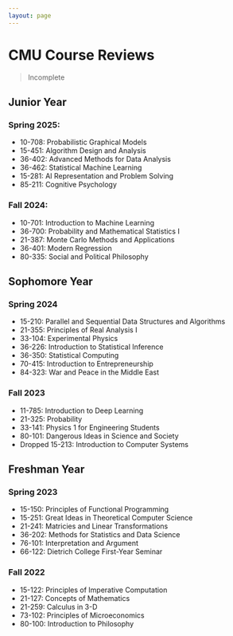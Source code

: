 ```yaml
---
layout: page
---
```


# CMU Course Reviews

> Incomplete

## Junior Year

### Spring 2025:

* 10-708: Probabilistic Graphical Models
* 15-451: Algorithm Design and Analysis
* 36-402: Advanced Methods for Data Analysis
* 36-462: Statistical Machine Learning
* 15-281: AI Representation and Problem Solving
* 85-211: Cognitive Psychology

### Fall 2024:

* 10-701: Introduction to Machine Learning
* 36-700: Probability and Mathematical Statistics I
* 21-387: Monte Carlo Methods and Applications
* 36-401: Modern Regression
* 80-335: Social and Political Philosophy

## Sophomore Year

### Spring 2024

* 15-210: Parallel and Sequential Data Structures and Algorithms
* 21-355: Principles of Real Analysis I
* 33-104: Experimental Physics
* 36-226: Introduction to Statistical Inference
* 36-350: Statistical Computing
* 70-415: Introduction to Entrepreneurship
* 84-323: War and Peace in the Middle East

### Fall 2023

* 11-785: Introduction to Deep Learning
* 21-325: Probability
* 33-141: Physics 1 for Engineering Students
* 80-101: Dangerous Ideas in Science and Society
* Dropped 15-213: Introduction to Computer Systems

## Freshman Year

### Spring 2023

* 15-150: Principles of Functional Programming
* 15-251: Great Ideas in Theoretical Computer Science
* 21-241: Matricies and Linear Transformations
* 36-202: Methods for Statistics and Data Science
* 76-101: Interpretation and Argument
* 66-122: Dietrich College First-Year Seminar

### Fall 2022

* 15-122: Principles of Imperative Computation
* 21-127: Concepts of Mathematics
* 21-259: Calculus in 3-D
* 73-102: Principles of Microeconomics
* 80-100: Introduction to Philosophy


